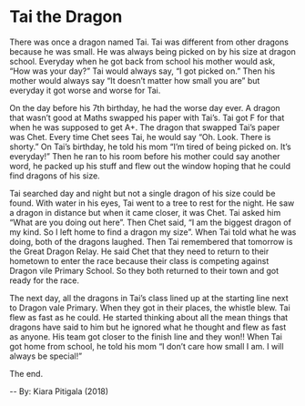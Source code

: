 # Tai the Dragon

There was once a dragon named Tai. Tai was different from other dragons because he was small. He was always being picked on by his size at dragon school. Everyday when he got back from school his mother would ask, “How was your day?” Tai would always say, “I got picked on.” Then his mother would always say “It doesn’t matter how small you are” but everyday it got worse and worse for Tai.

On the day before his 7th birthday, he had the worse day ever. A dragon that wasn’t good at Maths swapped his paper with Tai’s. Tai got F for that when he was supposed to get A+. The dragon that swapped Tai’s paper was Chet. Every time Chet sees Tai, he would say “Oh. Look. There is shorty.” On Tai’s birthday, he told his mom “I’m tired of being picked on. It’s everyday!” Then he ran to his room before his mother could say another word, he packed up his stuff and flew out the window hoping that he could find dragons of his size.

Tai searched day and night but not a single dragon of his size could be found. With water in his eyes, Tai went to a tree to rest for the night. He saw a dragon in distance but when it came closer, it was Chet. Tai asked him “What are you doing out here”. Then Chet said, “I am the biggest dragon of my kind. So I left home to find a dragon my size”. When Tai told what he was doing, both of the dragons laughed.  Then Tai remembered that tomorrow is the Great Dragon Relay. He said Chet that they need to return to their hometown to enter the race because their class is competing against Dragon vile Primary School. So they both returned to their town and got ready for the race.


The next day, all the dragons in Tai’s class lined up at the starting line next to Dragon vale Primary. When they got in their places, the whistle blew. Tai flew as fast as he could. He started thinking about all the mean things that dragons have said to him but he ignored what he thought and flew as fast as anyone. His team got closer to the finish line and they won!! When Tai got home from school, he told his mom “I don’t care how small I am. I will always be special!”

The end.

-- By: Kiara Pitigala (2018)
